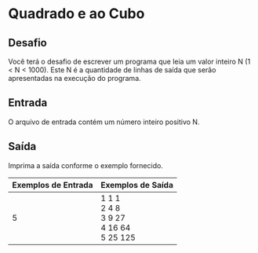 # Quadrado e ao Cubo
## Desafio
Você terá o desafio de escrever um programa que leia um valor inteiro N (1 < N < 1000). Este N é a quantidade de linhas de saída que serão apresentadas na execução do programa.

## Entrada
O arquivo de entrada contém um número inteiro positivo N.

## Saída
Imprima a saída conforme o exemplo fornecido.



| Exemplos de Entrada  | Exemplos de Saída  | 
|---|---|
| 5 | 1 1 1 <br> 2 4 8 <br> 3 9 27 <br> 4 16 64 <br> 5 25 125 |
